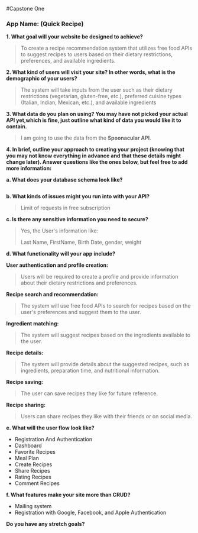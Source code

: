 #Capstone One

### App Name: (Quick Recipe)

**1. What goal will your website be designed to achieve?**

>To create a recipe recommendation system that utilizes free food APIs to suggest recipes to users based on their dietary restrictions, preferences, and available ingredients.


**2. What kind of users will visit your site? In other words, what is the demographic of your users?**

 >   The system will take inputs from the user such as their dietary restrictions (vegetarian, gluten-free, etc.), preferred cuisine types (Italian, Indian, Mexican, etc.), and available ingredients

**3. What data do you plan on using? You may have not picked your actual API yet,which is fine, just outline what kind of data you would like it to contain.**

>I am going to use the data from the **Spoonacular API**.


**4. In brief, outline your approach to creating your project (knowing that you may not know everything in advance and that these details might change later). Answer questions like the ones below, but feel free to add more information:**


**a. What does your database schema look like?**
```

```


**b. What kinds of issues might you run into with your API?**

>Limit of requests in free subscription

**c. Is there any sensitive information you need to secure?**

>Yes, the User's information like:
>
>Last Name, FirstName, Birth Date, gender, weight


**d. What functionality will your app include?**

**User authentication and profile creation:** 
>Users will be required to create a profile and provide information about their dietary restrictions and preferences.

**Recipe search and recommendation:** 
>The system will use free food APIs to search for recipes based on the user's preferences and suggest them to the user.

**Ingredient matching:** 
>The system will suggest recipes based on the ingredients available to the user.

**Recipe details:** 
>The system will provide details about the suggested recipes, such as ingredients, preparation time, and nutritional information.

**Recipe saving:** 
>The user can save recipes they like for future reference.

**Recipe sharing:** 
>Users can share recipes they like with their friends or on social media.

**e. What will the user flow look like?**

-	Registration And Authentication
-	Dashboard
-	Favorite Recipes
-	Meal Plan
-	Create Recipes
-	Share Recipes
-	Rating Recipes
-	Comment Recipes


**f. What features make your site more than CRUD?**
      
-	Mailing system 
-	Registration with Google, Facebook, and Apple Authentication



**Do you have any stretch goals?**
